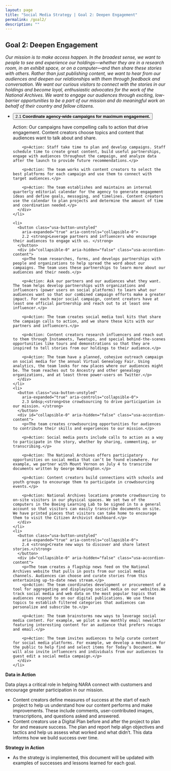 ```yaml
---
layout: page
title: "Social Media Strategy | Goal 2: Deepen Engagement"
permalink: /goal2/
description: ""
---
```


## Goal 2: Deepen Engagement

<em>Our mission is to make access happen. In the broadest sense, we want to people to see and experience our holdings—whether they are in a research room, in an exhibit space, or on a computer—and then share these stories with others. Rather than just publishing content, we want to hear from our audiences and deepen our </em><em>relationships with them through feedback and conversation. We want our curious visitors to connect with the stories in our holdings and become loyal, enthusiastic advocates for the work of the National Archives. We want to engage our audiences through exciting, low-barrier opportunities to be a part of our mission and do meaningful work on behalf of their country and fellow citizens. </em>


<div class="usa-accordion">
  <ul class="usa-unstyled-list">
    <li>
      <button class="usa-button-unstyled"
        aria-expanded="true" aria-controls="collapsible-0">
        2.1 <strong>Coordinate agency-wide campaigns for maximum engagement. </strong>
      </button>
      <div id="collapsible-0" aria-hidden="false" class="usa-accordion-content">
        <p>Action: Our campaigns have compelling calls to action that drive engagement. Content creators choose topics and content that audiences want to talk about and share.</p>

        <p>Action: Staff take time to plan and develop campaigns. Staff schedule time to create great content, build useful partnerships, engage with audiences throughout the campaign, and analyze data after the launch to provide future recommendations.</p>

        <p>Action: The team works with content creators to select the best platforms for each campaign and use them to connect with target audiences.</p>

        <p>Action: The team establishes and maintains an internal quarterly editorial calendar for the agency to generate engagement ideas and define goals, messaging, and timelines. Content creators use the calendar to plan projects and determine the amount of time and coordination needed.</p>
      </div>
    </li>

    <li>
      <button class="usa-button-unstyled"
        aria-expanded="true" aria-controls="collapsible-0">
        2.2 <strong>Leverage partners and influencers who encourage their audiences to engage with us. </strong>
      </button>
      <div id="collapsible-0" aria-hidden="false" class="usa-accordion-content">
        <p>The team researches, forms, and develops partnerships with people and organizations to help spread the word about our campaigns. The team uses these partnerships to learn more about our audiences and their needs.</p>

        <p>Action: Ask our partners and our audiences what they want. The team helps develop partnerships with organizations and influencers (power users on social platforms) to learn what our audiences want so that our combined campaign efforts make a greater impact. For each major social campaign, content creators have at least one official partnership and reach out to at least one influencer.</p>

        <p>Action: The team creates social media tool kits that share the campaign calls to action, and we share these kits with our partners and influencers.</p>

        <p>Action: Content creators research influencers and reach out to them through Instameets, Tweetups, and special behind-the-scenes opportunities like tours and demonstrations so that they are inspired to tell stories from our holdings to their audience.</p>

        <p>Action: The team have a planned, cohesive outreach campaign on social media for the annual Virtual Genealogy Fair. Using analytics, the team looks for new places where our audiences might be. The team reaches out to Ancestry and other genealogy organizations, and at least three power-users on Twitter.</p>
      </div>
    </li>
    <li>
      <button class="usa-button-unstyled"
        aria-expanded="true" aria-controls="collapsible-0">
        2.3 &nbsp;<strong>Use crowdsourcing to drive participation in our mission. </strong>
      </button>
      <div id="collapsible-0" aria-hidden="false" class="usa-accordion-content">
        <p>The team creates crowdsourcing opportunities for audiences to contribute their skills and experiences to our mission.</p>

        <p>Action: Social media posts include calls to action as a way to participate in the story, whether by sharing, commenting, or transcribing.</p>

        <p>Action: The National Archives offers participatory opportunities on social media that can’t be found elsewhere. For example, we partner with Mount Vernon on July 4 to transcribe documents written by George Washington.</p>

        <p>Action: Content creators build connections with schools and youth groups to encourage them to participate in crowdsourcing events.</p>

        <p>Action: National Archives locations promote crowdsourcing to on-site visitors in our physical spaces. We set two of the computers in the Boeing Learning Lab to be signed in to a general account so that visitors can easily transcribe documents on site. We have printed pieces that visitors can take home to encourage them to visit the Citizen Archivist dashboard.</p>
      </div>
    </li>
    <li>
      <button class="usa-button-unstyled"
        aria-expanded="true" aria-controls="collapsible-0">
        2.4 <strong>Create new ways to discover and share latest stories.</strong>
      </button>
      <div id="collapsible-0" aria-hidden="false" class="usa-accordion-content">
        <p>The team creates a flagship news feed on the National Archives website that pulls in posts from our social media channels. Audiences can choose and curate stories from this entertaining up-to-date news stream.</p>
        <p>Action: The team coordinates development or procurement of a tool for aggregating and displaying social media on our websites.We track social media and web data on the most popular topics that audiences respond to on our digital publications. We use these topics to establish filtered categories that audiences can personalize and subscribe to.</p>

        <p>Action: The team brainstorms new ways to leverage social media content. For example, we pilot a new monthly email newsletter featuring interesting content for an audience that prefers recaps and email.</p>

        <p>Action: The team invites audiences to help curate content for social media platforms. For example, we develop a mechanism for the public to help find and select items for Today’s Document. We will also invite influencers and individuals from our audiences to guest edit a social media campaign.</p>
      </div>
    </li>
  </ul>
</div>



<strong>Data in Action</strong>

Data plays a critical role in helping NARA connect with customers and encourage greater participation in our mission.

<ul>
  <li>
  Content creators define measures of success at the start of each project to help us understand how our content performs and make improvements. These include comments, user-contributed images, transcriptions, and questions asked and answered.
  </li>
  <li>
  Content creators use a Digital Plan before and after the project to plan for and measure success. The plan and report help align objectives and tactics and help us assess what worked and what didn’t. This data informs how we build success over time.
  </li>
</ul>

<strong>Strategy in Action</strong>

<ul>
  <li>As the strategy is implemented, this document will be updated with examples of successes and lessons learned for each goal.</li>
</ul>
